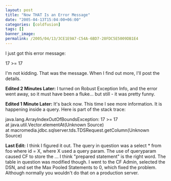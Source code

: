 ```yaml
---
layout: post
title: "Now THAT Is an Error Message"
date: "2005-04-13T15:04:00+06:00"
categories: [coldfusion]
tags: []
banner_image: 
permalink: /2005/04/13/3CE1E9A7-C54A-6BD7-28FDC5E5009DB1E4
---
```


I just got this error message:

17 &gt;= 17

I'm not kidding. That was the message. When I find out more, I'll post the details.

<b>Edited 2 Minutes Later:</b> I turned on Robust Exception Info, and the error went away, so it must have been a fluke... but still - it was pretty funny.

<b>Edited 1 Minute Later:</b> It's back now. This time I see more information. It is happening inside a query. Here is part of the stack trace:

java.lang.ArrayIndexOutOfBoundsException: 17 &gt;= 17<br>
at java.util.Vector.elementAt(Unknown Source)<br>
at macromedia.jdbc.sqlserver.tds.TDSRequest.getColumn(Unknown Source)<br>

<b>Last Edit:</b> I think I figured it out. The query in question was a select * from foo where id  = X, where X used a query param. The use of queryparam caused CF to store the ... I think "prepared statement" is the right word. The table in question was modified though. I went to the CF Admin, selected the DSN, and set the Max Pooled Statements to 0, which fixed the problem. Although normally you wouldn't do that on a production server.